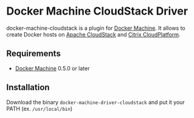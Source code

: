 # Docker Machine CloudStack Driver                                                 
                                                                                   
docker-machine-cloudstack is a plugin for [Docker Machine](https://docs.docker.com/machine/).
It allows to create Docker hosts on [Apache CloudStack](https://cloudstack.apache.org/) and
[Citrix CloudPlatform](http://www.citrix.com/products/cloudplatform/overview.html).
                                                                                   
## Requirements                                                                    
                                                                                   
* [Docker Machine](https://docs.docker.com/machine/) 0.5.0 or later            
                                                                                   
## Installation                                                                    
                                                                                   
Download the binary `docker-machine-driver-cloudstack` and put it your PATH (ex. `/usr/local/bin`)
     
